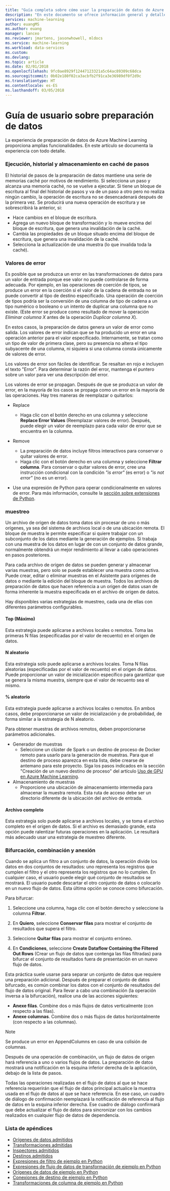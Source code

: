 ```yaml
---
title: "Guía completa sobre cómo usar la preparación de datos de Azure Machine Learning | Microsoft Docs"
description: "En este documento se ofrece información general y detalles sobre cómo solucionar problemas de datos con la preparación de datos de Azure Machine Learning"
services: machine-learning
author: euangMS
ms.author: euang
manager: lanceo
ms.reviewer: jmartens, jasonwhowell, mldocs
ms.service: machine-learning
ms.workload: data-services
ms.custom: 
ms.devlang: 
ms.topic: article
ms.date: 02/01/2018
ms.openlocfilehash: 9fc0ae8929f12447123321a5c64ac89309c68dca
ms.sourcegitcommit: 0b02e180f02ca3acbfb2f91ca3e36989df0f2d9c
ms.translationtype: HT
ms.contentlocale: es-ES
ms.lasthandoff: 03/05/2018
---
```

# <a name="data-preparations-user-guide"></a>Guía de usuario sobre preparación de datos 
La experiencia de preparación de datos de Azure Machine Learning proporciona amplias funcionalidades. En este artículo se documenta la experiencia con todo detalle.

### <a name="step-execution-history-and-caching"></a>Ejecución, historial y almacenamiento en caché de pasos 
El historial de pasos de la preparación de datos mantiene una serie de memorias caché por motivos de rendimiento. Si selecciona un paso y alcanza una memoria caché, no se vuelve a ejecutar. Si tiene un bloque de escritura al final del historial de pasos y va de un paso a otro pero no realiza ningún cambio, la operación de escritura no se desencadenará después de la primera vez. Se producirá una nueva operación de escritura y se sobrescribirá la anterior, si:

- Hace cambios en el bloque de escritura.
- Agrega un nuevo bloque de transformación y lo mueve encima del bloque de escritura, que genera una invalidación de la caché.
- Cambia las propiedades de un bloque situado encima del bloque de escritura, que genera una invalidación de la caché.
- Selecciona la actualización de una muestra (lo que invalida toda la caché).

### <a name="error-values"></a>Valores de error

Es posible que se produzca un error en las transformaciones de datos para un valor de entrada porque ese valor no puede controlarse de forma adecuada. Por ejemplo, en las operaciones de coerción de tipos, se produce un error en la coerción si el valor de la cadena de entrada no se puede convertir al tipo de destino especificado. Una operación de coerción de tipos podría ser la conversión de una columna de tipo de cadena a un tipo numérico o booleano o un intento de duplicar una columna que no existe. (Este error se produce como resultado de mover la operación *Eliminar columna X* antes de la operación *Duplicar columna X*).

En estos casos, la preparación de datos genera un valor de error como salida. Los valores de error indican que se ha producido un error en una operación anterior para el valor especificado. Internamente, se tratan como un tipo de valor de primera clase, pero su presencia no altera el tipo subyacente de una columna, ni siquiera si una columna consta únicamente de valores de error.

Los valores de error son fáciles de identificar. Se resaltan en rojo e incluyen el texto "Error". Para determinar la razón del error, mantenga el puntero sobre un valor para ver una descripción del error.

Los valores de error se propagan. Después de que se produzca un valor de error, en la mayoría de los casos se propaga como un error en la mayoría de las operaciones. Hay tres maneras de reemplazar o quitarlos:

* Replace
    -  Haga clic con el botón derecho en una columna y seleccione **Replace Error Values** (Reemplazar valores de error). Después, puede elegir un valor de reemplazo para cada valor de error que se encuentra en la columna.

* Remove
    - La preparación de datos incluye filtros interactivos para conservar o quitar valores de error.
    - Haga clic con el botón derecho en una columna y seleccione **Filtrar columna**. Para conservar o quitar valores de error, cree una instrucción condicional con la condición *"is error"* (es error) o *"is not error"* (no es un error).

* Use una expresión de Python para operar condicionalmente en valores de error. Para más información, consulte la [sección sobre extensiones de Python](data-prep-python-extensibility-overview.md).

### <a name="sampling"></a>muestreo
Un archivo de origen de datos toma datos sin procesar de uno o más orígenes, ya sea del sistema de archivos local o de una ubicación remota. El bloque de muestra le permite especificar si quiere trabajar con un subconjunto de los datos mediante la generación de ejemplos. Si trabaja con una muestra de los datos en lugar de con un conjunto de datos grande, normalmente obtendrá un mejor rendimiento al llevar a cabo operaciones en pasos posteriores.

Para cada archivo de origen de datos se pueden generar y almacenar varias muestras, pero solo se puede establecer una muestra como activa. Puede crear, editar o eliminar muestras en el Asistente para orígenes de datos o mediante la edición del bloque de muestra. Todos los archivos de preparación de datos que hacen referencia a un origen de datos usan de forma inherente la muestra especificada en el archivo de origen de datos.

Hay disponibles varias estrategias de muestreo, cada una de ellas con diferentes parámetros configurables.

#### <a name="top"></a>Top (Máximo)
Esta estrategia puede aplicarse a archivos locales o remotos. Toma las primeras N filas (especificadas por el valor de recuento) en el origen de datos.

#### <a name="random-n"></a>N aleatorio 
Esta estrategia solo puede aplicarse a archivos locales. Toma N filas aleatorias (especificadas por el valor de recuento) en el origen de datos. Puede proporcionar un valor de inicialización específico para garantizar que se genera la misma muestra, siempre que el valor de recuento sea el mismo.

#### <a name="random-"></a>% aleatorio 
Esta estrategia puede aplicarse a archivos locales o remotos. En ambos casos, debe proporcionarse un valor de inicialización y de probabilidad, de forma similar a la estrategia de N aleatorio.

Para obtener muestras de archivos remotos, deben proporcionarse parámetros adicionales.

- Generador de muestras 
  - Seleccione un clúster de Spark o un destino de proceso de Docker remoto para usarlo para la generación de muestras. Para que el destino de proceso aparezca en esta lista, debe crearse de antemano para este proyecto. Siga los pasos indicados en la sección "Creación de un nuevo destino de proceso" del artículo [Uso de GPU en Azure Machine Learning](how-to-use-gpu.md).
- Almacenamiento de muestras 
  - Proporcione una ubicación de almacenamiento intermedia para almacenar la muestra remota. Esta ruta de acceso debe ser un directorio diferente de la ubicación del archivo de entrada.

#### <a name="full-file"></a>Archivo completo 
Esta estrategia solo puede aplicarse a archivos locales, y se toma el archivo completo en el origen de datos. Si el archivo es demasiado grande, esta opción puede ralentizar futuras operaciones en la aplicación. Le resultará más adecuado usar una estrategia de muestreo diferente.


### <a name="fork-merge-and-append"></a>Bifurcación, combinación y anexión

Cuando se aplica un filtro a un conjunto de datos, la operación divide los datos en dos conjuntos de resultados: uno representa los registros que cumplen el filtro y el otro representa los registros que no lo cumplen. En cualquier caso, el usuario puede elegir qué conjunto de resultados se mostrará. El usuario puede descartar el otro conjunto de datos o colocarlo en un nuevo flujo de datos. Esta última opción se conoce como bifurcación.

Para bifurcar: 
1. Seleccione una columna, haga clic con el botón derecho y seleccione la columna **Filtrar**.

2. En **Quiero**, seleccione **Conservar filas** para mostrar el conjunto de resultados que supera el filtro.

3. Seleccione **Quitar filas** para mostrar el conjunto erróneo.

4. En **Condiciones**, seleccione **Create Dataflow Containing the Filtered Out Rows** (Crear un flujo de datos que contenga las filas filtradas) para bifurcar el conjunto de resultados fuera de presentación en un nuevo flujo de datos.


Esta práctica suele usarse para separar un conjunto de datos que requiere una preparación adicional. Después de preparar el conjunto de datos bifurcado, es común combinar los datos con el conjunto de resultados del flujo de datos original. Para llevar a cabo una combinación (la operación inversa a la bifurcación), realice una de las acciones siguientes:

- **Anexe filas**. Combine dos o más flujos de datos verticalmente (con respecto a las filas). 
- **Anexe columnas**. Combine dos o más flujos de datos horizontalmente (con respecto a las columnas).


>[!NOTE]
>Se produce un error en AppendColumns en caso de una colisión de columnas.


Después de una operación de combinación, un flujo de datos de origen hará referencia a uno o varios flujos de datos. La preparación de datos mostrará una notificación en la esquina inferior derecha de la aplicación, debajo de la lista de pasos.


Todas las operaciones realizadas en el flujo de datos al que se hace referencia requerirán que el flujo de datos principal actualice la muestra usada en el flujo de datos al que se hace referencia. En ese caso, un cuadro de diálogo de confirmación reemplazará la notificación de referencia al flujo de datos en la esquina inferior derecha. Ese cuadro de diálogo confirmará que debe actualizar el flujo de datos para sincronizar con los cambios realizados en cualquier flujo de datos de dependencia.

### <a name="list-of-appendices"></a>Lista de apéndices 
* [Orígenes de datos admitidos](data-prep-appendix2-supported-data-sources.md)  
* [Transformaciones admitidas](data-prep-appendix3-supported-transforms.md)  
* [Inspectores admitidos](data-prep-appendix4-supported-inspectors.md)  
* [Destinos admitidos](data-prep-appendix5-supported-destinations.md)  
* [Expresiones de filtro de ejemplo en Python](data-prep-appendix6-sample-filter-expressions-python.md)  
* [Expresiones de flujo de datos de transformación de ejemplo en Python](data-prep-appendix7-sample-transform-data-flow-python.md)  
* [Orígenes de datos de ejemplo en Python](data-prep-appendix8-sample-source-connections-python.md)  
* [Conexiones de destino de ejemplo en Python](data-prep-appendix9-sample-destination-connections-python.md)  
* [Transformaciones de columna de ejemplo en Python](data-prep-appendix10-sample-custom-column-transforms-python.md)  

